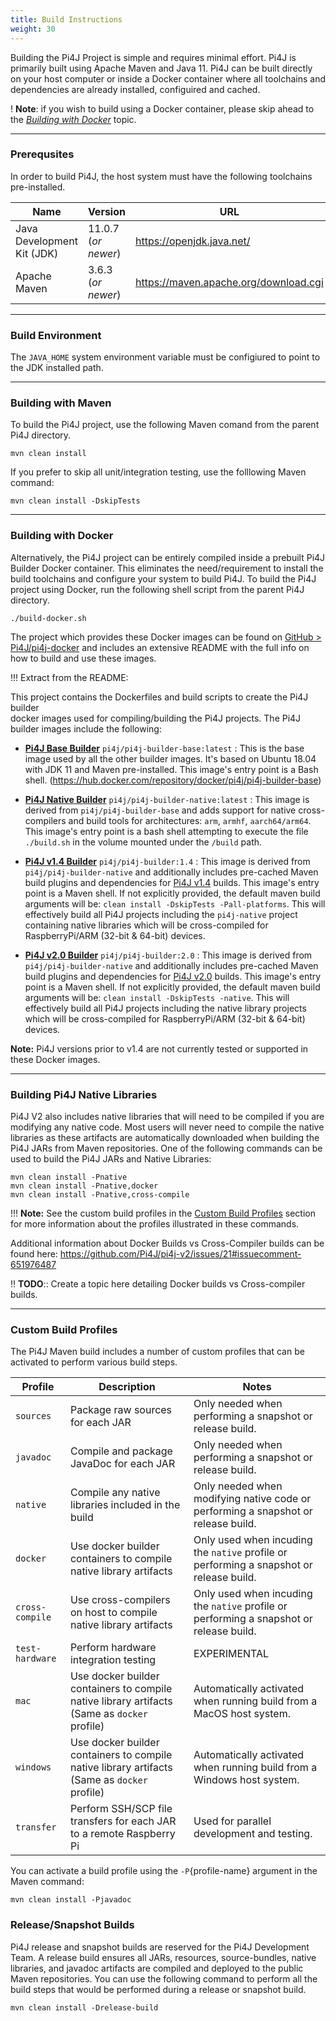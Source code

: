 ```yaml
---
title: Build Instructions
weight: 30
---
```


Building the Pi4J Project is simple and requires minimal effort.  Pi4J is primarily built using Apache Maven and Java 11.  Pi4J can be built directly on your host computer or inside a Docker container where all toolchains and dependencies are already installed, configuired and cached.   

! **Note**: if you wish to build using a Docker container, please skip ahead to the [_Building with Docker_](#building-with-docker) topic.



---

### Prerequsites

In order to build  Pi4J, the host system must have the following toolchains pre-installed.

| Name | Version | URL |
| --- | --- | -- |
| Java Development Kit (JDK) |  11.0.7 (_or newer_)   | https://openjdk.java.net/ |
| Apache Maven |  3.6.3 (_or newer_)   | https://maven.apache.org/download.cgi |

---

### Build Environment

The `JAVA_HOME` system environment variable must be configiured to point to the JDK installed path.

---

### Building with Maven

To build the Pi4J project, use the following Maven comand from the parent Pi4J directory.
```
mvn clean install
```
If you prefer to skip all unit/integration testing, use the folllowing Maven command:
```
mvn clean install -DskipTests
```

---

### Building with Docker

Alternatively, the Pi4J project can be entirely compiled inside a prebuilt Pi4J Builder Docker container.  This eliminates the need/requirement to install the build toolchains and configure your system to build Pi4J.  To build the Pi4J project using Docker, run the following shell script from the parent Pi4J directory.
```
./build-docker.sh
```

The project which provides these Docker images can be found on [GitHub > Pi4J/pi4j-docker](https://github.com/Pi4J/pi4j-docker) and includes an extensive README with the full info on how to build and use these images.

!!! Extract from the README:

<p>This project contains the Dockerfiles and build scripts to create the Pi4J builder<br>
docker images used for compiling/building the Pi4J projects.  The Pi4J builder images
include the following:</p>
<ul>
<li>
<p><strong><a href="https://hub.docker.com/repository/docker/pi4j/pi4j-builder-base" rel="nofollow">Pi4J Base Builder</a></strong> <code>pi4j/pi4j-builder-base:latest</code> :
This is the base image used by all the other builder images.  It's based on Ubuntu 18.04
with JDK 11 and Maven pre-installed.  This image's entry point is a Bash shell.
(<a href="https://hub.docker.com/repository/docker/pi4j/pi4j-builder-base" rel="nofollow">https://hub.docker.com/repository/docker/pi4j/pi4j-builder-base</a>)</p>
</li>
<li>
<p><strong><a href="https://hub.docker.com/repository/docker/pi4j/pi4j-builder-native" rel="nofollow">Pi4J Native Builder</a></strong> <code>pi4j/pi4j-builder-native:latest</code> :
This image is derived from <code>pi4j/pi4j-builder-base</code> and adds support for native cross-compilers
and build tools for architectures: <code>arm</code>, <code>armhf</code>, <code>aarch64/arm64</code>.  This image's
entry point is a bash shell attempting to execute the file <code>./build.sh</code> in the volume mounted
under the <code>/build</code> path.</p>
</li>
<li>
<p><strong><a href="https://hub.docker.com/repository/docker/pi4j/pi4j-builder:1.4" rel="nofollow">Pi4J v1.4 Builder</a></strong> <code>pi4j/pi4j-builder:1.4</code> :
This image is derived from <code>pi4j/pi4j-builder-native</code> and additionally includes pre-cached Maven
build plugins and dependencies for <a href="http://github.com/Pi4J/pi4j">Pi4J v1.4</a> builds.  This image's
entry point is a Maven shell.  If not explicitly provided, the default maven build arguments will be:
<code>clean install -DskipTests -Pall-platforms</code>.  This will effectively build all Pi4J projects including
the <code>pi4j-native</code> project containing native libraries which will be cross-compiled for RaspberryPi/ARM
(32-bit &amp; 64-bit) devices.</p>
</li>
<li>
<p><strong><a href="https://hub.docker.com/repository/docker/pi4j/pi4j-builder:2.0" rel="nofollow">Pi4J v2.0 Builder</a></strong> <code>pi4j/pi4j-builder:2.0</code> :
This image is derived from <code>pi4j/pi4j-builder-native</code> and additionally includes pre-cached Maven
build plugins and dependencies for <a href="http://github.com/Pi4J/pi4j-v2">Pi4J v2.0</a> builds.  This image's
entry point is a Maven shell.  If not explicitly provided, the default maven build arguments will be:
<code>clean install -DskipTests -native</code>.  This will effectively build all Pi4J projects including
the native library projects which will be cross-compiled for RaspberryPi/ARM (32-bit &amp; 64-bit) devices.</p>
</li>
</ul>
<p><strong>Note:</strong> Pi4J versions prior to v1.4 are not currently tested or supported in these Docker images.</p>

---

### Building Pi4J Native Libraries

Pi4J V2 also includes native libraries that will need to be compiled if you are modifying any native code.  Most users will never need to compile the native libraries as these artifacts are automatically downloaded  when building the Pi4J JARs from Maven repositories. One of the following commands can be used to build the Pi4J JARs and Native Libraries:
```
mvn clean install -Pnative
mvn clean install -Pnative,docker
mvn clean install -Pnative,cross-compile
```
!!! **Note:** See the custom build profiles in the [Custom Build Profiles](#custom-build-profiles) section for more information about the profiles illustrated in these commands.

Additional information about Docker Builds vs Cross-Compiler builds can be found here:
https://github.com/Pi4J/pi4j-v2/issues/21#issuecomment-651976487

!! **TODO**::  Create a topic here detailing Docker builds vs Cross-compiler builds.

---

### Custom Build Profiles

The Pi4J Maven build includes a number of custom profiles that can be activated to perform various build steps.

| Profile | Description | Notes |
| --- | --- | --- |
| `sources` |  Package raw sources for each JAR   |  Only needed when performing a snapshot or release build. |
| `javadoc` |  Compile and package JavaDoc for each JAR   |  Only needed when performing a snapshot or release build. |
| `native` |  Compile any native libraries included in the build  |  Only needed when modifying native code or performing a snapshot or release build. |
| `docker` |  Use docker builder containers to compile native library artifacts  |  Only used when incuding the `native` profile or performing a snapshot or release build. |
| `cross-compile` |  Use cross-compilers on host to compile native library artifacts  | Only used when incuding the `native` profile or performing a snapshot or release build. |
| `test-hardware` |  Perform hardware integration testing  | EXPERIMENTAL |
| `mac` |  Use docker builder containers to compile native library artifacts (Same as `docker` profile)  | Automatically activated when running build from a MacOS host system. |
| `windows` |  Use docker builder containers to compile native library artifacts (Same as `docker` profile)  | Automatically activated when running build from a Windows host system. |
| `transfer` |  Perform SSH/SCP file transfers for each JAR to a remote Raspberry Pi  | Used for parallel development and testing. |



You can activate a build profile using the `-P`{profile-name} argument in the Maven command:

```
mvn clean install -Pjavadoc
```

### Release/Snapshot Builds

Pi4J release and snapshot builds are reserved for the Pi4J Development Team.  A release build ensures all JARs, resources, source-bundles, native libraries, and javadoc artifacts are compiled and deployed to the public Maven repositories.  You can use the following command to perform all the build steps that would be performed during a release or snapshot build.
```
mvn clean install -Drelease-build
```



